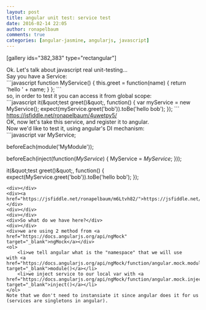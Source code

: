 ```yaml
---
layout: post
title: angular unit test: service test
date: 2016-02-14 22:05
author: ronapelbaum
comments: true
categories: [angular-jasmine, angularjs, javascript]
---
```

[gallery ids="382,383" type="rectangular"]
<div>Ok. Let's talk about javascript real unit-testing...</div>
<div></div>
<div></div>
<!--more-->
<div>Say you have a Service:</div>
<div></div>
```javascript
function MyService() {
   this.greet = function(name) {
       return 'hello ' + name;
   }
};
```
<div></div>
<div>so, in order to test it you can access it from global scope:</div>
<div></div>
```javascript
it(&amp;quot;test greet()&amp;quot;, function() {
    var myService = new MyService();
    expect(myService.greet('bob')).toBe('hello bob');
});
```
<div></div>
<div><a href="https://jsfiddle.net/ronapelbaum/4uwetpy5/" target="_blank">https://jsfiddle.net/ronapelbaum/4uwetpy5/</a></div>
<div></div>
<div></div>
<div>OK, now let's take this service, and register it to angular.</div>
<div>Now we'd like to test it, using angular's DI mechanism:</div>
<div></div>
```javascript
var MyService;

beforeEach(module('MyModule'));

beforeEach(inject(function(_MyService_) {
    MyService = _MyService_;
}));

it(&amp;quot;test greet()&amp;quot;, function() {
    expect(MyService.greet('bob')).toBe('hello bob');
});
```
<div></div>
<div><a href="https://jsfiddle.net/ronapelbaum/m6Ltvh82/">https://jsfiddle.net/ronapelbaum/m6Ltvh82/</a></div>
<div></div>
<div></div>
<div>So what do we have here?</div>
<div></div>
<div>we are using 2 method from <a href="https://docs.angularjs.org/api/ngMock" target="_blank">ngMock</a></div>
<ol>
	<li>we tell angular what is the "namespace" that we will use with <a href="https://docs.angularjs.org/api/ngMock/function/angular.mock.module" target="_blank">module()</a></li>
	<li>we inject service to our local var with <a href="https://docs.angularjs.org/api/ngMock/function/angular.mock.inject" target="_blank">inject()</a></li>
</ol>
Note that we don't need to instansiate it since angular does it for us (services are singletons in angular).
